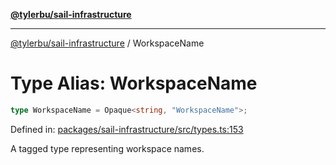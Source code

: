 [**@tylerbu/sail-infrastructure**](../README.md)

***

[@tylerbu/sail-infrastructure](../README.md) / WorkspaceName

# Type Alias: WorkspaceName

```ts
type WorkspaceName = Opaque<string, "WorkspaceName">;
```

Defined in: [packages/sail-infrastructure/src/types.ts:153](https://github.com/microsoft/FluidFramework/blob/main/packages/sail-infrastructure/src/types.ts#L153)

A tagged type representing workspace names.
